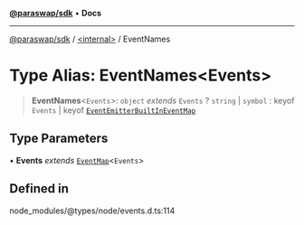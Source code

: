[**@paraswap/sdk**](../../README.md) • **Docs**

***

[@paraswap/sdk](../../globals.md) / [\<internal\>](../README.md) / EventNames

# Type Alias: EventNames\<Events\>

> **EventNames**\<`Events`\>: `object` *extends* `Events` ? `string` \| `symbol` : keyof `Events` \| keyof [`EventEmitterBuiltInEventMap`](../namespaces/EventEmitter/interfaces/EventEmitterBuiltInEventMap.md)

## Type Parameters

• **Events** *extends* [`EventMap`](EventMap.md)\<`Events`\>

## Defined in

node\_modules/@types/node/events.d.ts:114
